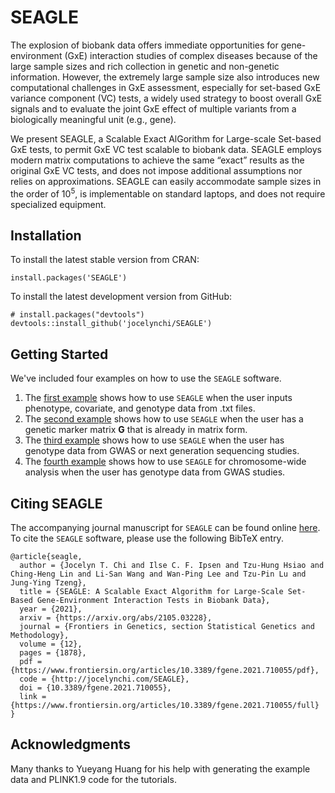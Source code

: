 # SEAGLE

The explosion of biobank data offers immediate opportunities for gene-environment (GxE) interaction studies of complex diseases because of the large sample sizes and rich collection in genetic and non-genetic information. 
However, the extremely large sample size also introduces new computational challenges in GxE assessment, especially for set-based GxE variance component (VC) tests, a widely used strategy to boost overall GxE signals and to evaluate the joint GxE effect of multiple variants from a biologically meaningful unit (e.g., gene). 

We present SEAGLE, a Scalable Exact AlGorithm for Large-scale Set-based GxE tests, to permit GxE VC test scalable to biobank data. SEAGLE employs modern matrix computations to achieve the same “exact” results as the original GxE VC tests, and does not impose additional assumptions nor relies on approximations. SEAGLE can easily accommodate sample sizes in the order of $10^5$, is implementable on standard laptops, and does not require specialized equipment. 

## Installation

To install the latest stable version from CRAN:

  ```{r}
install.packages('SEAGLE')
```

To install the latest development version from GitHub:

  ```{r}
# install.packages("devtools")
devtools::install_github('jocelynchi/SEAGLE')
```

## Getting Started

We've included four examples on how to use the `SEAGLE` software.  

1. The [first example](https://jocelynchi.github.io/SEAGLE/articles/example1.html) shows how to use `SEAGLE` when the user inputs phenotype, covariate, and genotype data from .txt files.  
2. The [second example](https://jocelynchi.github.io/SEAGLE/articles/example2.html) shows how to use `SEAGLE` when the user has a genetic marker matrix **G** that is already in matrix form.  
3. The [third example](https://jocelynchi.github.io/SEAGLE/articles/example3.html) shows how to use `SEAGLE` when the user has genotype data from GWAS or next generation sequencing studies.
4. The [fourth example](https://jocelynchi.github.io/SEAGLE/articles/example4.html) shows how to use `SEAGLE` for chromosome-wide analysis when the user has genotype data from GWAS studies.

## Citing SEAGLE

The accompanying journal manuscript for `SEAGLE` can be found online [here](https://www.frontiersin.org/articles/10.3389/fgene.2021.710055/full).  To cite the `SEAGLE` software, please use the following BibTeX entry.

```
@article{seagle,
  author = {Jocelyn T. Chi and Ilse C. F. Ipsen and Tzu-Hung Hsiao and Ching-Heng Lin and Li-San Wang and Wan-Ping Lee and Tzu-Pin Lu and Jung-Ying Tzeng},
  title = {SEAGLE: A Scalable Exact Algorithm for Large-Scale Set-Based Gene-Environment Interaction Tests in Biobank Data},
  year = {2021},
  arxiv = {https://arxiv.org/abs/2105.03228},
  journal = {Frontiers in Genetics, section Statistical Genetics and Methodology},
  volume = {12},
  pages = {1878},
  pdf = {https://www.frontiersin.org/articles/10.3389/fgene.2021.710055/pdf},
  code = {http://jocelynchi.com/SEAGLE},
  doi = {10.3389/fgene.2021.710055},
  link = {https://www.frontiersin.org/articles/10.3389/fgene.2021.710055/full}
}
```

## Acknowledgments

Many thanks to Yueyang Huang for his help with generating the example data and PLINK1.9 code for the tutorials.

